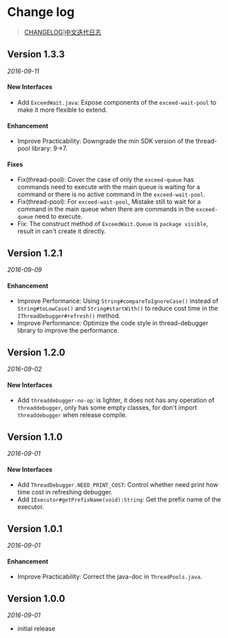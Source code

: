 # Change log

> [CHANGELOG](https://github.com/Jacksgong/ThreadDebugger/blob/master/CHANGELOG.md)|[中文迭代日志](https://github.com/Jacksgong/ThreadDebugger/blob/master/CHANGELOG_zh.md)

## Version 1.3.3

_2016-09-11_

#### New Interfaces

- Add `ExceedWait.java`: Expose components of the `exceed-wait-pool` to make it more flexible to extend.

#### Enhancement

- Improve Practicability: Downgrade the min SDK version of the thread-pool library: 9->7.

#### Fixes

- Fix(thread-pool): Cover the case of only the `exceed-queue` has commands need to execute with the main queue is waiting for a command or there is no active command in the `exceed-wait-pool`.
- Fix(thread-pool): For `exceed-wait-pool`, Mistake still to wait for a command in the main queue when there are commands in the `exceed-queue` need to execute.
- Fix: The construct method of `ExceedWait.Queue` is `package visible`, result in can't create it directly.

## Version 1.2.1

_2016-09-09_

#### Enhancement

- Improve Performance: Using `String#compareToIgnoreCase()` instead of `String#toLowCase()` and `String#startWith()` to reduce cost time in the `IThreadDebugger#refresh()` method.
- Improve Performance: Optimize the code style in thread-debugger library to improve the performance.

## Version 1.2.0

_2016-09-02_

#### New Interfaces

- Add `threaddebugger-no-op`: is lighter, it does not has any operation of `threaddebugger`, only has some empty classes, for don't import `threaddebugger` when release compile.

## Version 1.1.0

_2016-09-01_

#### New Interfaces

- Add `ThreadDebugger.NEED_PRINT_COST`: Control whether need print how time cost in refreshing debugger.
- Add `IExecutor#getPrefixName(void):String`: Get the prefix name of the executor.

## Version 1.0.1

_2016-09-01_

#### Enhancement

- Improve Practicability: Correct the java-doc in `ThreadPools.java`.

## Version 1.0.0

_2016-09-01_

- initial release

